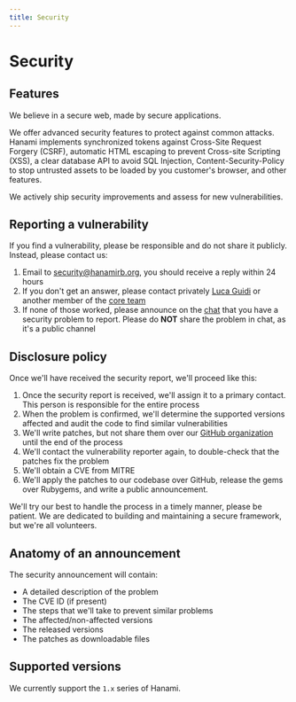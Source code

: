 ```yaml
---
title: Security
---
```


# Security

## Features

We believe in a secure web, made by secure applications.

We offer advanced security features to protect against common attacks.
Hanami implements synchronized tokens against Cross-Site Request Forgery (CSRF), automatic HTML escaping to prevent Cross-site Scripting (XSS), a clear database API to avoid SQL Injection, Content-Security-Policy to stop untrusted assets to be loaded by you customer's browser, and other features.

We actively ship security improvements and assess for new vulnerabilities.

## Reporting a vulnerability

If you find a vulnerability, please be responsible and do not share it publicly. Instead, please contact us:

  1. Email to [security@hanamirb.org](mailto:security@hanamirb.org), you should receive a reply within 24 hours
  2. If you don't get an answer, please contact privately [Luca Guidi](mailto:me@lucaguidi.com) or another member of the [core team](/team)
  3. If none of those worked, please announce on the [chat](http://chat.hanamirb.org) that you have a security problem to report. Please do **NOT** share the problem in chat, as it's a public channel

## Disclosure policy

Once we'll have received the security report, we'll proceed like this:

  1. Once the security report is received, we'll assign it to a primary contact. This person is responsible for the entire process
  2. When the problem is confirmed, we'll determine the supported versions affected and audit the code to find similar vulnerabilities
  3. We'll write patches, but not share them over our [GitHub organization](https://github.com/hanami) until the end of the process
  4. We'll contact the vulnerability reporter again, to double-check that the patches fix the problem
  5. We'll obtain a CVE from MITRE
  6. We'll apply the patches to our codebase over GitHub, release the gems over Rubygems, and write a public announcement.

We'll try our best to handle the process in a timely manner, please be patient.
We are dedicated to building and maintaining a secure framework, but we're all volunteers.

## Anatomy of an announcement

The security announcement will contain:

  * A detailed description of the problem
  * The CVE ID (if present)
  * The steps that we'll take to prevent similar problems
  * The affected/non-affected versions
  * The released versions
  * The patches as downloadable files

## Supported versions

We currently support the `1.x` series of Hanami.
